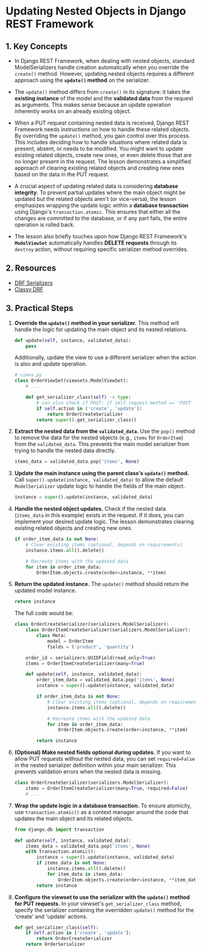# Updating Nested Objects in Django REST Framework

## 1. Key Concepts

- In Django REST Framework, when dealing with nested objects, standard ModelSerializers handle creation automatically when you override the `create()` method. However, updating nested objects requires a different approach using the **`update()` method** on the serializer.

- The `update()` method differs from `create()` in its signature: it takes the **existing instance** of the model and the **validated data** from the request as arguments. This makes sense because an update operation inherently works on an already existing object.

- When a PUT request containing nested data is received, Django REST Framework needs instructions on how to handle these related objects. By overriding the `update()` method, you gain control over this process. This includes deciding how to handle situations where related data is present, absent, or needs to be modified. You might want to update existing related objects, create new ones, or even delete those that are no longer present in the request. The lesson demonstrates a simplified approach of clearing existing related objects and creating new ones based on the data in the PUT request.

- A crucial aspect of updating related data is considering **database integrity**. To prevent partial updates where the main object might be updated but the related objects aren't (or vice-versa), the lesson emphasizes wrapping the update logic within a **database transaction** using Django's `transaction.atomic`. This ensures that either all the changes are committed to the database, or if any part fails, the entire operation is rolled back.

- The lesson also briefly touches upon how Django REST Framework's **`ModelViewSet`** automatically handles **DELETE requests** through its `destroy` action, without requiring specific serializer method overrides.

## 2. Resources

- [DRF Serializers](https://www.django-rest-framework.org/api-guide/serializers/)
- [Classy DRF](https://www.cdrf.co/)

## 3. Practical Steps

1.  **Override the `update()` method in your serializer.** This method will handle the logic for updating the main object and its nested relations.

    ```python
    def update(self, instance, validated_data):
        pass
    ```

    Additionally, update the view to use a different serializer when the action is also and update operation.

    ```py
    # views.py
    class OrderViewSet(viewsets.ModelViewSet):
        # ...

        def get_serializer_class(self) -> type:
            # can also check if POST: if self.request.method == 'POST'
            if self.action in ('create', 'update'):
                return OrderCreateSerializer
            return super().get_serializer_class()
    ```

2.  **Extract the nested data from the `validated_data`.** Use the `pop()` method to remove the data for the nested objects (e.g., `items` for `OrderItem`) from the `validated_data`. This prevents the main model serializer from trying to handle the nested data directly.

    ```python
    items_data = validated_data.pop('items', None)
    ```

3.  **Update the main instance using the parent class's `update()` method.** Call `super().update(instance, validated_data)` to allow the default `ModelSerializer` update logic to handle the fields of the main object.

    ```python
    instance = super().update(instance, validated_data)
    ```

4.  **Handle the nested object updates.** Check if the nested data (`items_data` in this example) exists in the request. If it does, you can implement your desired update logic. The lesson demonstrates clearing existing related objects and creating new ones.

    ```python
    if order_item_data is not None:
        # Clear existing items (optional, depends on requirements)
        instance.items.all().delete()

        # Recreate items with the updated data
        for item in order_item_data:
            OrderItem.objects.create(order=instance, **item)
    ```

5.  **Return the updated instance.** The `update()` method should return the updated model instance.

    ```python
    return instance
    ```

    The full code would be:

    ```py
    class OrderCreateSerializer(serializers.ModelSerializer):
        class OrderItemCreateSerializer(serializers.ModelSerializer):
            class Meta:
                model = OrderItem
                fields = ('product', 'quantity')

        order_id = serializers.UUIDField(read_only=True)
        items = OrderItemCreateSerializer(many=True)

        def update(self, instance, validated_data):
            order_item_data = validated_data.pop('items', None)
            instance = super().update(instance, validated_data)

            if order_item_data is not None:
                # Clear existing items (optional, depends on requirements)
                instance.items.all().delete()

                # Recreate items with the updated data
                for item in order_item_data:
                    OrderItem.objects.create(order=instance, **item)

            return instance
    ```

6.  **(Optional) Make nested fields optional during updates.** If you want to allow PUT requests without the nested data, you can set `required=False` in the nested serializer definition within your main serializer. This prevents validation errors when the nested data is missing.

    ```python
    class OrderCreateSerializer(serializers.ModelSerializer):
        items = OrderItemCreateSerializer(many=True, required=False)
        # ...
    ```

7.  **Wrap the update logic in a database transaction.** To ensure atomicity, use `transaction.atomic()` as a context manager around the code that updates the main object and its related objects.

    ```python
    from django.db import transaction

    def update(self, instance, validated_data):
        items_data = validated_data.pop('items', None)
        with transaction.atomic():
            instance = super().update(instance, validated_data)
            if items_data is not None:
                instance.items.all().delete()
                for item_data in items_data:
                    OrderItem.objects.create(order=instance, **item_data)
            return instance
    ```

8.  **Configure the viewset to use the serializer with the `update()` method for PUT requests.** In your viewset's `get_serializer_class` method, specify the serializer containing the overridden `update()` method for the 'create' and 'update' actions.

    ```python
    def get_serializer_class(self):
        if self.action in ['create', 'update']:
            return OrderCreateSerializer
        return OrderSerializer
    ```
